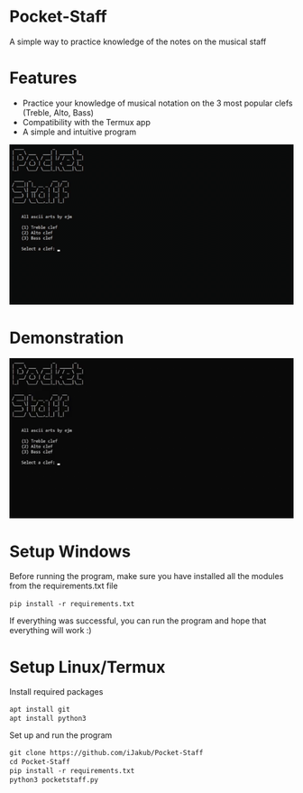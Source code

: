 # Pocket-Staff
A simple way to practice knowledge of the notes on the musical staff


# Features
- Practice your knowledge of musical notation on the 3 most popular clefs (Treble, Alto, Bass)
- Compatibility with the Termux app
- A simple and intuitive program
  
![Demo2](https://github.com/iJakub/Pocket-Staff/blob/main/demo/demo2.gif)

# Demonstration

![Demo](https://github.com/iJakub/Pocket-Staff/blob/main/demo/demo.gif)

# Setup Windows
Before running the program, make sure you have installed all the modules from the requirements.txt file

`pip install -r requirements.txt`

If everything was successful, you can run the program and hope that everything will work :)

# Setup Linux/Termux
Install required packages

```
apt install git
apt install python3
```

Set up and run the program
```
git clone https://github.com/iJakub/Pocket-Staff
cd Pocket-Staff
pip install -r requirements.txt
python3 pocketstaff.py
```

